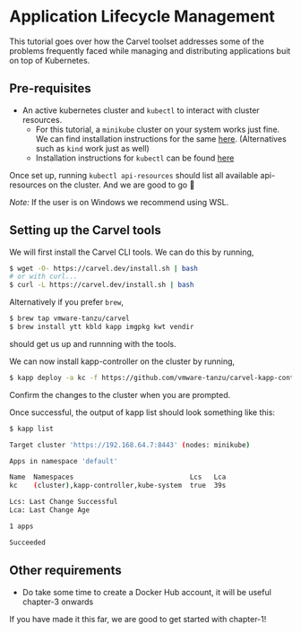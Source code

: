 # Application Lifecycle Management

This tutorial goes over how the Carvel toolset addresses some of the problems frequently faced while managing and distributing applications buit on top of Kubernetes.

## Pre-requisites
- An active kubernetes cluster and `kubectl` to interact with cluster resources.
    - For this tutorial, a `minikube` cluster on your system works just fine. We can find installation instructions for the same [here](https://minikube.sigs.k8s.io/docs/start/). (Alternatives such as `kind` work just as well)
    - Installation instructions for `kubectl` can be found [here](https://kubernetes.io/docs/tasks/tools/#kubectl)

Once set up, running `kubectl api-resources` should list all available api-resources on the cluster. And we are good to go 🚀

*Note:* If the user is on Windows we recommend using WSL.

## Setting up the Carvel tools
We will first install the Carvel CLI tools.
We can do this by running,
```bash
$ wget -O- https://carvel.dev/install.sh | bash
# or with curl...
$ curl -L https://carvel.dev/install.sh | bash
```

Alternatively if you prefer `brew`,
```bash
$ brew tap vmware-tanzu/carvel
$ brew install ytt kbld kapp imgpkg kwt vendir
```
should get us up and runnning with the tools.

We can now install kapp-controller on the cluster by running,
```bash
$ kapp deploy -a kc -f https://github.com/vmware-tanzu/carvel-kapp-controller/releases/latest/download/release.yml -y
```
Confirm the changes to the cluster when you are prompted.

Once successful, the output of kapp list should look something like this:
```bash
$ kapp list

Target cluster 'https://192.168.64.7:8443' (nodes: minikube)

Apps in namespace 'default'

Name  Namespaces                             Lcs   Lca  
kc    (cluster),kapp-controller,kube-system  true  39s  

Lcs: Last Change Successful
Lca: Last Change Age

1 apps

Succeeded
```

## Other requirements
- Do take some time to create a Docker Hub account, it will be useful chapter-3 onwards

If you have made it this far, we are good to get started with chapter-1!
